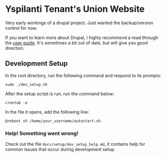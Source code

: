 # Yspilanti Tenant's Union Website

Very early workings of a drupal project. Just wanted the backup/version control for now.

If you want to learn more about Drupal, I highly recommend a read through the [user guide](https://www.drupal.org/docs/user_guide/en/index.html). It's sometimes a bit out of date, but will give you good direction.

## Development Setup

In the root directory, run the following command and respond to its prompts:

`sudo ./dev_setup.sh`

After the setup script is run, run the command below:

`crontab -e`

In the file it opens, add the following line:

`@reboot sh /home/your_username/autostart.sh`

### Help! Something went wrong!

Check out the file `docs/setup/dev_setup_help.md`, it contains help for common issues that occur during development setup.
